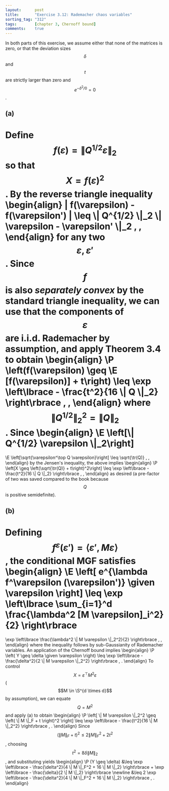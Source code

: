 ```yaml
---
layout:      post
title:       "Exercise 3.12: Rademacher chaos variables"
sorting_tag: "312"
tags:        [chapter 3, Chernoff bound]
comments:    true
---
```


In both parts of this exercise, we assume either that none of the matrices is
zero, or that the deviation sizes $$ \delta $$ and $$ t $$ are strictly larger
than zero and $$ e^{- \delta^2 / 0} = 0 $$.

## (a)

Define $$f(\varepsilon) = \| Q^{1/2} \varepsilon \|_2$$ so that
$$X = f(\varepsilon)^2$$. By the reverse triangle inequality
\begin{align}
  | f(\varepsilon) - f(\varepsilon') |
  \leq
  \\| Q^{1/2} \\|\_2
  \\| \varepsilon - \varepsilon' \\|\_2
  \, ,
\end{align}
for any two $$\varepsilon, \varepsilon'$$. Since $$f$$ is also
_separately convex_ by the standard triangle inequality, we can use that
the components of $$\varepsilon$$ are i.i.d. Rademacher by assumption, and apply
Theorem 3.4 to obtain
\begin{align}
  \P \left(f(\varepsilon) \geq \E [f(\varepsilon)] + t\right)
  \leq
  \exp \left\lbrace
    - \frac{t^2}{16 \\| Q \\|\_2}
  \right\rbrace
  \, ,
\end{align}
where $$ \| Q^{1/2} \|_2^2 = \| Q \|_2 $$. Since
\begin{align}
  \E \left[\\| Q^{1/2} \varepsilon \\|\_2\right]
  =
  \E \left[\sqrt{\varepsilon^\top Q \varepsilon}\right]
  \leq
  \sqrt{\tr(Q)}
  \, ,
\end{align}
by the Jensen's inequality, the above implies
\begin{align}
  \P \left[X \geq \left(\sqrt{\tr(Q)} + t\right)^2\right]
  \leq
  \exp \left\lbrace
    - \frac{t^2}{16 \\| Q \\|\_2}
  \right\rbrace
  \, ,
\end{align}
as desired (a pre-factor of two was saved compared to the book because $$Q$$ is
positive semidefinite).


## (b)

Defining
$$f^\varepsilon (\varepsilon') = \langle \varepsilon', M \varepsilon \rangle$$, the conditional MGF satisfies
\begin{align}
  \E \left[
    e^{\lambda f^\varepsilon (\varepsilon')}
    \given
    \varepsilon
  \right]
  \leq
  \exp \left\lbrace
    \sum\_{i=1}^d
      \frac{\lambda^2 [M \varepsilon]\_i^2}{2}
  \right\rbrace
  =
  \exp \left\lbrace
    \frac{\lambda^2 \\| M \varepsilon \\|\_2^2}{2}
  \right\rbrace
  \, ,
\end{align}
where the inequality follows by sub-Gaussianity of Rademacher variables.
An application of the Chernoff bound implies
\begin{align}
  \P \left(
    Y \geq \delta \given \varepsilon
  \right)
  \leq
  \exp \left\lbrace
    - \frac{\delta^2}{2 \\| M \varepsilon \\|\_2^2}
  \right\rbrace
  \, .
\end{align}
To control $$X = \varepsilon^\top M^2 \varepsilon$$ ($$M \in \S^{d \times d}$$
by assumption), we can equate $$Q = M^2$$ and apply (a) to obtain
\begin{align}
  \P \left[
    \\| M \varepsilon \\|\_2^2
    \geq
    \left(
      \\| M \\|\_F + t
    \right)^2
  \right]
  \leq
  \exp \left\lbrace
    - \frac{t^2}{16 \\| M \\|\_2^2}
  \right\rbrace
  \, .
\end{align}
Since $$(\|M\|_F + t)^2 \leq 2 \| M \|_F^2 + 2 t^2$$, choosing
$$t^2 = 8 \delta \|M\|_2$$, and substituting yields
\begin{align}
  \P (Y \geq \delta)
  &\leq
  \exp \left\lbrace
    - \frac{\delta^2}{4 \\| M \\|\_F^2 + 16 \\| M \\|\_2}
  \right\rbrace
  +
  \exp \left\lbrace
    - \frac{\delta}{2 \\| M \\|\_2}
  \right\rbrace
  \newline
  &\leq
  2
  \exp \left\lbrace
    - \frac{\delta^2}{4 \\| M \\|\_F^2 + 16 \\| M \\|\_2}
  \right\rbrace
  \, .
\end{align}
